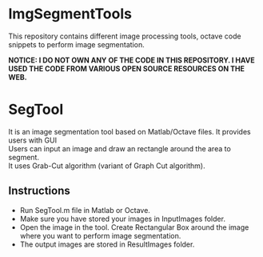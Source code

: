 # ImgSegmentTools
This repository contains different image processing tools, octave code snippets to perform image segmentation.

**NOTICE: I DO NOT OWN ANY OF THE CODE IN THIS REPOSITORY. I HAVE USED THE CODE FROM VARIOUS OPEN SOURCE RESOURCES ON THE WEB.**

# SegTool

It is an image segmentation tool based on Matlab/Octave files. It provides users with GUI    
Users can input an image and draw an rectangle around the area to segment.  
It uses Grab-Cut algorithm (variant of Graph Cut algorithm).

## Instructions

* Run SegTool.m file in Matlab or Octave.
* Make sure you have stored your images in InputImages folder.
* Open the image in the tool. Create Rectangular Box around the image where you want to perform image segmentation.
* The output images are stored in ResultImages folder.

